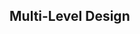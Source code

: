 <div id="title">

## Multi-Level Design
</div>

<div id="body">

<include src="what/unit-inParent-asPanel.md" boilerplate />

</div>